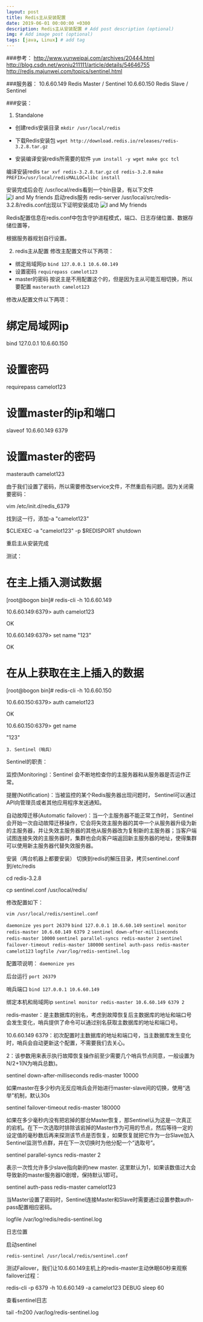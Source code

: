 ```yaml
---
layout: post
title: Redis主从安装配置
date: 2019-06-01 00:00:00 +0300
description: Redis主从安装配置 # Add post description (optional)
img: # Add image post (optional)
tags: [java, Linux] # add tag
---
```


###参考：
http://www.yunweipai.com/archives/20444.html
http://blog.csdn.net/woniu211111/article/details/54646755
http://redis.majunwei.com/topics/sentinel.html

###服务器：
10.6.60.149    Redis Master / Sentinel
10.6.60.150    Redis Slave / Sentinel

###安装：
1. Standalone
* 创建redis安装目录 
`mkdir /usr/local/redis`

* 下载Redis安装包
`wget http://download.redis.io/releases/redis-3.2.8.tar.gz`

* 安装编译安装redis所需要的软件
`yum install -y wget make gcc tcl`

编译安装redis
`tar xvf redis-3.2.8.tar.gz`
`cd redis-3.2.8`
`make PREFIX=/usr/local/redisMALLOC=libc install`

安装完成后会在 /usr/local/redis看到一个bin目录，有以下文件
![I and My friends]({{site.baseurl}}/assets/img/redis/bin.jpg)
启动redis服务 redis-server /usr/local/src/redis-3.2.8/redis.conf出现以下证明安装成功
![I and My friends]({{site.baseurl}}/assets/img/redis/redis.jpg)

Redis配置信息在redis.conf中包含守护进程模式，端口、日志存储位置、数据存储位置等，

根据服务器规划自行设置。

2. redis主从配置
修改主配置文件以下两项：
* 绑定局域网ip
`bind 127.0.0.1 10.6.60.149`
* 设置密码
`requirepass camelot123`
* master的密码 按说主是不用配置这个的，但是因为主从可能互相切换，所以要配置
`masterauth camelot123`

修改从配置文件以下两项：

# 绑定局域网ip

bind 127.0.0.1 10.6.60.150

# 设置密码

requirepass camelot123

# 设置master的ip和端口

slaveof 10.6.60.149 6379

# 设置master的密码

masterauth camelot123

由于我们设置了密码，所以需要修改service文件，不然重启有问题。因为关闭需要密码：

vim /etc/init.d/redis_6379

找到这一行，添加-a "camelot123"

$CLIEXEC -a "camelot123" -p $REDISPORT shutdown

重启主从安装完成

测试：

# 在主上插入测试数据

[root@bogon bin]# redis-cli -h 10.6.60.149

10.6.60.149:6379> auth camelot123

OK

10.6.60.149:6379> set name "123"

OK

# 在从上获取在主上插入的数据

[root@bogon bin]# redis-cli -h 10.6.60.150

10.6.60.150:6379> auth camelot123

OK

10.6.60.150:6379> get name  

"123"

    3. Sentinel（哨兵）

Sentinel的职责：

监控(Monitoring)：Sentinel 会不断地检查你的主服务器和从服务器是否运作正常。

提醒(Notification)：当被监控的某个Redis服务器出现问题时， Sentinel可以通过API向管理员或者其他应用程序发送通知。

自动故障迁移(Automatic failover)：当一个主服务器不能正常工作时， Sentinel会开始一次自动故障迁移操作，它会将失效主服务器的其中一个从服务器升级为新的主服务器，并让失效主服务器的其他从服务器改为复制新的主服务器；当客户端试图连接失效的主服务器时，集群也会向客户端返回新主服务器的地址，使得集群可以使用新主服务器代替失效服务器。

安装（两台机器上都要安装）
切换到redis的解压目录，拷贝sentinel.conf到/etc/redis


cd redis-3.2.8

cp sentinel.conf /usr/local/redis/

修改配置如下：


`vim /usr/local/redis/sentinel.conf`

`daemonize yes`
`port 26379`
`bind 127.0.0.1 10.6.60.149`
`sentinel monitor redis-master 10.6.60.149 6379 2`
`sentinel down-after-milliseconds redis-master 10000`
`sentinel parallel-syncs redis-master 2`
`sentinel failover-timeout redis-master 180000`
`sentinel auth-pass redis-master camelot123`
`logfile /var/log/redis-sentinel.log`

配置项说明：
`daemonize yes`

后台运行
`port 26379`

哨兵端口
`bind 127.0.0.1 10.6.60.149`

绑定本机和局域网ip
`sentinel monitor redis-master 10.6.60.149 6379 2`

redis-master：是主数据库的别名，考虑到故障恢复后主数据库的地址和端口号会发生变化，哨兵提供了命令可以通过别名获取主数据库的地址和端口号。

10.6.60.149 6379：初次配置时主数据库的地址和端口号，当主数据库发生变化时，哨兵会自动更新这个配置，不需要我们去关心。

2：该参数用来表示执行故障恢复操作前至少需要几个哨兵节点同意，一般设置为N/2+1(N为哨兵总数)。

sentinel down-after-milliseconds redis-master 10000

如果master在多少秒内无反应哨兵会开始进行master-slave间的切换，使用“选举”机制，默认30s

sentinel failover-timeout redis-master 180000

如果在多少毫秒内没有把宕掉的那台Master恢复，那Sentinel认为这是一次真正的宕机。在下一次选取时排除该宕掉的Master作为可用的节点，然后等待一定的设定值的毫秒数后再来探测该节点是否恢复，如果恢复就把它作为一台Slave加入Sentinel监测节点群，并在下一次切换时为他分配一个”选取号”。

sentinel parallel-syncs redis-master 2

表示一次性允许多少slave指向新的new master. 这里默认为1，如果该数值过大会导致新的master服务器IO剧增，保持默认1即可。

sentinel auth-pass redis-master camelot123

当Master设置了密码时，Sentinel连接Master和Slave时需要通过设置参数auth-pass配置相应密码。

logfile /var/log/redis/redis-sentinel.log

日志位置

启动sentinel

`redis-sentinel /usr/local/redis/sentinel.conf`

测试Failover，我们让10.6.60.149主机上的redis-master主动休眠60秒来观察failover过程：

redis-cli -p 6379 -h 10.6.60.149 -a camelot123 DEBUG sleep 60

查看sentinel日志

tail -fn200 /var/log/redis-sentinel.log


